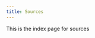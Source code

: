 ```yaml
---
title: Sources
---
```


This is the index page for sources

<!-- aggregate-page-content -->

<!-- aggregate-page-content -->

